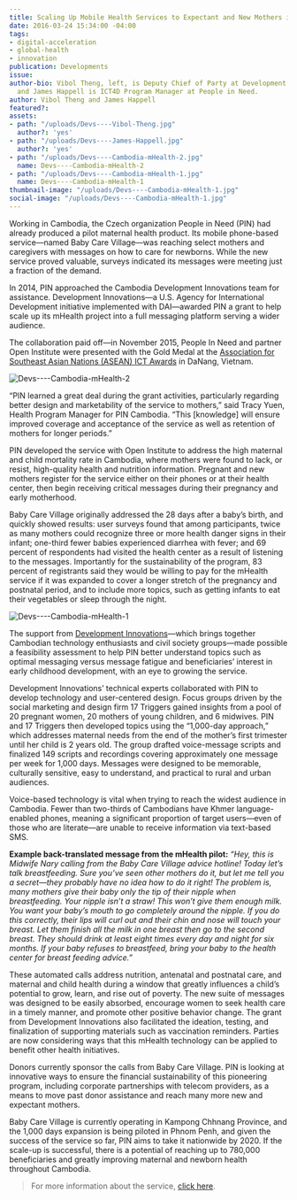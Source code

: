 ```yaml
---
title: Scaling Up Mobile Health Services to Expectant and New Mothers in Cambodia
date: 2016-03-24 15:34:00 -04:00
tags:
- digital-acceleration
- global-health
- innovation
publication: Developments
issue: 
author-bio: Vibol Theng, left, is Deputy Chief of Party at Development Innovations
  and James Happell is ICT4D Program Manager at People in Need.
author: Vibol Theng and James Happell
featured?: 
assets:
- path: "/uploads/Devs----Vibol-Theng.jpg"
  author?: 'yes'
- path: "/uploads/Devs----James-Happell.jpg"
  author?: 'yes'
- path: "/uploads/Devs----Cambodia-mHealth-2.jpg"
  name: Devs----Cambodia-mHealth-2
- path: "/uploads/Devs----Cambodia-mHealth-1.jpg"
  name: Devs----Cambodia-mHealth-1
thumbnail-image: "/uploads/Devs----Cambodia-mHealth-1.jpg"
social-image: "/uploads/Devs----Cambodia-mHealth-1.jpg"
---
```


Working in Cambodia, the Czech organization People in Need (PIN) had already produced a pilot maternal health product. Its mobile phone-based service—named Baby Care Village—was reaching select mothers and caregivers with messages on how to care for newborns. While the new service proved valuable, surveys indicated its messages were meeting just a fraction of the demand.




In 2014, PIN approached the Cambodia Development Innovations team for assistance. Development Innovations—a U.S. Agency for International Development initiative implemented with DAI—awarded PIN a grant to help scale up its mHealth project into a full messaging platform serving a wider audience. 

The collaboration paid off—in November 2015, People In Need and partner Open Institute were presented with the Gold Medal at the [Association for Southeast Asian Nations (ASEAN) ICT Awards](http://www.aseanictaward.com/) in DaNang, Vietnam.

![Devs----Cambodia-mHealth-2](/uploads/Devs----Cambodia-mHealth-2.jpg "Photo courtesy of People In Need") 

“PIN learned a great deal during the grant activities, particularly regarding better design and marketability of the service to mothers,” said Tracy Yuen, Health Program Manager for PIN Cambodia. “This [knowledge] will ensure improved coverage and acceptance of the service as well as retention of mothers for longer periods.”

PIN developed the service with Open Institute to address the high maternal and child mortality rate in Cambodia, where mothers were found to lack, or resist, high-quality health and nutrition information. Pregnant and new mothers register for the service either on their phones or at their health center, then begin receiving critical messages during their pregnancy and early motherhood. 

Baby Care Village originally addressed the 28 days after a baby’s birth, and quickly showed results: user surveys found that among participants, twice as many mothers could recognize three or more health danger signs in their infant; one-third fewer babies experienced diarrhea with fever; and 69 percent of respondents had visited the health center as a result of listening to the messages. Importantly for the sustainability of the program, 83 percent of registrants said they would be willing to pay for the mHealth service if it was expanded to cover a longer stretch of the pregnancy and postnatal period, and to include more topics, such as getting infants to eat their vegetables or sleep through the night.

![Devs----Cambodia-mHealth-1](/uploads/Devs----Cambodia-mHealth-1.jpg "Photo courtesy of People in Need.") 

The support from [Development Innovations](http://dai.com/our-work/projects/cambodia%E2%80%94development-innovations)—which brings together Cambodian technology enthusiasts and civil society groups—made possible a feasibility assessment to help PIN better understand topics such as optimal messaging versus message fatigue and beneficiaries’ interest in early childhood development, with an eye to growing the service.

Development Innovations’ technical experts collaborated with PIN to develop technology and user-centered design. Focus groups driven by the social marketing and design firm 17 Triggers gained insights from a pool of 20 pregnant women, 20 mothers of young children, and 6 midwives. PIN and 17 Triggers then developed topics using the “1,000-day approach,” which addresses maternal needs from the end of the mother’s first trimester until her child is 2 years old. The group drafted voice-message scripts and finalized 149 scripts and recordings covering approximately one message per week for 1,000 days. Messages were designed to be memorable, culturally sensitive, easy to understand, and practical to rural and urban audiences.

Voice-based technology is vital when trying to reach the widest audience in Cambodia. Fewer than two-thirds of Cambodians have Khmer language-enabled phones, meaning a significant proportion of target users—even of those who are literate—are unable to receive information via text-based SMS.

<aside><p><strong>Example back-translated message from the mHealth pilot:</strong>
<em>“Hey, this is Midwife Nary calling from the Baby Care Village advice hotline! Today let’s talk breastfeeding. Sure you’ve seen other mothers do it, but let me tell you a secret—they probably have no idea how to do it right! The problem is, many mothers give their baby only the tip of their nipple when breastfeeding. Your nipple isn’t a straw! This won’t give them enough milk. You want your baby’s mouth to go completely around the nipple. If you do this correctly, their lips will curl out and their chin and nose will touch your breast. Let them finish all the milk in one breast then go to the second breast. They should drink at least eight times every day and night for six months. If your baby refuses to breastfeed, bring your baby to the health center for breast feeding advice.”</em></p>
</aside>

These automated calls address nutrition, antenatal and postnatal care, and maternal and child health during a window that greatly influences a child’s potential to grow, learn, and rise out of poverty. The new suite of messages was designed to be easily absorbed, encourage women to seek health care in a timely manner, and promote other positive behavior change. The grant from Development Innovations also facilitated the ideation, testing, and finalization of supporting materials such as vaccination reminders. Parties are now considering ways that this mHealth technology can be applied to benefit other health initiatives.

Donors currently sponsor the calls from Baby Care Village. PIN is looking at innovative ways to ensure the financial sustainability of this pioneering program, including corporate partnerships with telecom providers, as a means to move past donor assistance and reach many more new and expectant mothers.

Baby Care Village is currently operating in Kampong Chhnang Province, and the 1,000 days expansion is being piloted in Phnom Penh, and given the success of the service so far, PIN aims to take it nationwide by 2020. If the scale-up is successful, there is a potential of reaching up to 780,000 beneficiaries and greatly improving maternal and newborn health throughout Cambodia.

>For more information about the service, [click here](http://1000sokpheap.org/).
